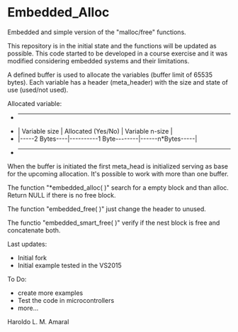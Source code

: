 # Embedded_Alloc
Embedded and simple version of the "malloc/free" functions.

This repository is in the initial state and the functions will be updated as possible.
This code started to be developed in a course exercise and it was modified considering embedded systems and their limitations.


A defined buffer is used to allocate the variables (buffer limit of 65535 bytes). Each variable has a header (meta_header) with the size and state of use (used/not used).

Allocated variable:
*	--------------------------------------------------------
*	| Variable size | Allocated (Yes/No) | Variable n-size |
*	|-----2 Bytes----|----------1 Byte--------|------n*Bytes-----|
*	--------------------------------------------------------

When the buffer is initiated the first meta_head is initialized serving as base for the upcoming allocation. It's possible to work with more than one buffer.

The function "*embedded_alloc( )" search for a empty block and than alloc. Return NULL if there is no free block.

The function "embedded_free( )" just change the header to unused.

The functio "embedded_smart_free( )" verify if the nest block is free and concatenate both.


Last updates:
- Initial fork
- Initial example tested in the VS2015

To Do:
- create more examples
- Test the code in microcontrollers
- more...

Haroldo L. M. Amaral
